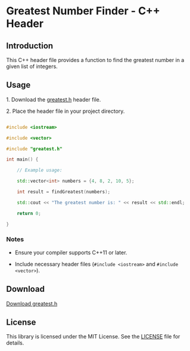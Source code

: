 # Greatest Number Finder - C++ Header

## Introduction

This C++ header file provides a function to find the greatest number in a given list of integers.

## Usage

1\. Download the [greatest.h](https://github.com/gundeeps247/goa/blob/main/greatest.h) header file.

2\. Place the header file in your project directory.

```cpp

#include <iostream>

#include <vector>

#include "greatest.h"

int main() {

    // Example usage:

    std::vector<int> numbers = {4, 8, 2, 10, 5};

    int result = findGreatest(numbers);

    std::cout << "The greatest number is: " << result << std::endl;

    return 0;

}

```

### Notes

- Ensure your compiler supports C++11 or later.

- Include necessary header files (`#include <iostream>` and `#include <vector>`).

## Download

[Download greatest.h](link-to-your-downloadable-file)

## License

This library is licensed under the MIT License. See the [LICENSE](LICENSE) file for details.

